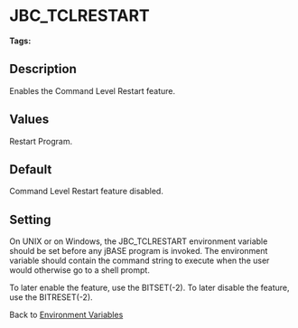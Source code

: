 # JBC_TCLRESTART

<PageHeader />

**Tags:**
<badge text='environment variables' vertical='middle' />

## Description

Enables the Command Level Restart feature.

## Values

Restart Program.

## Default

Command Level Restart feature disabled.

## Setting

On UNIX or on Windows, the JBC\_TCLRESTART environment variable should be set before any jBASE program is invoked. The environment variable should contain the command string to execute when the user would otherwise go to a shell prompt.

To later enable the feature, use the BITSET(-2). To later disable the feature, use the BITRESET(-2).

Back to [Environment Variables](./../README.md)

  
<PageFooter />
